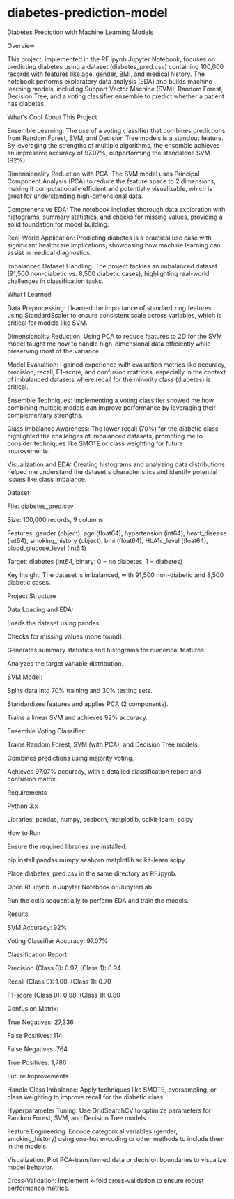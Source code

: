 # diabetes-prediction-model
Diabetes Prediction with Machine Learning Models

Overview

This project, implemented in the RF.ipynb Jupyter Notebook, focuses on predicting diabetes using a dataset (diabetes_pred.csv) containing 100,000 records with features like age, gender, BMI, and medical history. The notebook performs exploratory data analysis (EDA) and builds machine learning models, including Support Vector Machine (SVM), Random Forest, Decision Tree, and a voting classifier ensemble to predict whether a patient has diabetes.

What's Cool About This Project





Ensemble Learning: The use of a voting classifier that combines predictions from Random Forest, SVM, and Decision Tree models is a standout feature. By leveraging the strengths of multiple algorithms, the ensemble achieves an impressive accuracy of 97.07%, outperforming the standalone SVM (92%).



Dimensionality Reduction with PCA: The SVM model uses Principal Component Analysis (PCA) to reduce the feature space to 2 dimensions, making it computationally efficient and potentially visualizable, which is great for understanding high-dimensional data.



Comprehensive EDA: The notebook includes thorough data exploration with histograms, summary statistics, and checks for missing values, providing a solid foundation for model building.



Real-World Application: Predicting diabetes is a practical use case with significant healthcare implications, showcasing how machine learning can assist in medical diagnostics.



Imbalanced Dataset Handling: The project tackles an imbalanced dataset (91,500 non-diabetic vs. 8,500 diabetic cases), highlighting real-world challenges in classification tasks.

What I Learned





Data Preprocessing: I learned the importance of standardizing features using StandardScaler to ensure consistent scale across variables, which is critical for models like SVM.



Dimensionality Reduction: Using PCA to reduce features to 2D for the SVM model taught me how to handle high-dimensional data efficiently while preserving most of the variance.



Model Evaluation: I gained experience with evaluation metrics like accuracy, precision, recall, F1-score, and confusion matrices, especially in the context of imbalanced datasets where recall for the minority class (diabetes) is critical.



Ensemble Techniques: Implementing a voting classifier showed me how combining multiple models can improve performance by leveraging their complementary strengths.



Class Imbalance Awareness: The lower recall (70%) for the diabetic class highlighted the challenges of imbalanced datasets, prompting me to consider techniques like SMOTE or class weighting for future improvements.



Visualization and EDA: Creating histograms and analyzing data distributions helped me understand the dataset's characteristics and identify potential issues like class imbalance.

Dataset





File: diabetes_pred.csv



Size: 100,000 records, 9 columns



Features: gender (object), age (float64), hypertension (int64), heart_disease (int64), smoking_history (object), bmi (float64), HbA1c_level (float64), blood_glucose_level (int64)



Target: diabetes (int64, binary: 0 = no diabetes, 1 = diabetes)



Key Insight: The dataset is imbalanced, with 91,500 non-diabetic and 8,500 diabetic cases.

Project Structure





Data Loading and EDA:





Loads the dataset using pandas.



Checks for missing values (none found).



Generates summary statistics and histograms for numerical features.



Analyzes the target variable distribution.



SVM Model:





Splits data into 70% training and 30% testing sets.



Standardizes features and applies PCA (2 components).



Trains a linear SVM and achieves 92% accuracy.



Ensemble Voting Classifier:





Trains Random Forest, SVM (with PCA), and Decision Tree models.



Combines predictions using majority voting.



Achieves 97.07% accuracy, with a detailed classification report and confusion matrix.

Requirements





Python 3.x



Libraries: pandas, numpy, seaborn, matplotlib, scikit-learn, scipy

How to Run





Ensure the required libraries are installed:

pip install pandas numpy seaborn matplotlib scikit-learn scipy



Place diabetes_pred.csv in the same directory as RF.ipynb.



Open RF.ipynb in Jupyter Notebook or JupyterLab.



Run the cells sequentially to perform EDA and train the models.

Results





SVM Accuracy: 92%



Voting Classifier Accuracy: 97.07%



Classification Report:





Precision (Class 0): 0.97, (Class 1): 0.94



Recall (Class 0): 1.00, (Class 1): 0.70



F1-score (Class 0): 0.98, (Class 1): 0.80



Confusion Matrix:





True Negatives: 27,336



False Positives: 114



False Negatives: 764



True Positives: 1,786

Future Improvements





Handle Class Imbalance: Apply techniques like SMOTE, oversampling, or class weighting to improve recall for the diabetic class.



Hyperparameter Tuning: Use GridSearchCV to optimize parameters for Random Forest, SVM, and Decision Tree models.



Feature Engineering: Encode categorical variables (gender, smoking_history) using one-hot encoding or other methods to include them in the models.



Visualization: Plot PCA-transformed data or decision boundaries to visualize model behavior.



Cross-Validation: Implement k-fold cross-validation to ensure robust performance metrics.
